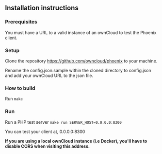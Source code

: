 ## Installation instructions

### Prerequisites

You must have a URL to a valid instance of an ownCloud to test the Phoenix client.

### Setup

Clone the repository https://github.com/owncloud/phoenix to your machine.

Rename the config.json.sample within the cloned directory to config.json and add your ownCloud URL to the json file.

### How to build

Run `make`

### Run

Run a PHP test server `make run SERVER_HOST=0.0.0.0:8300`

You can test your client at, 0.0.0.0:8300

**If you are using a local ownCloud instance (i.e Docker), you'll have to disable CORS when visiting this address.**